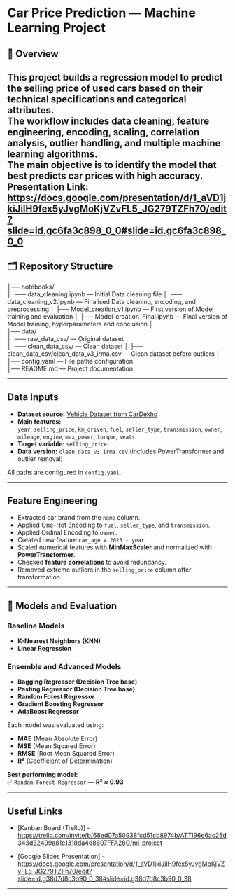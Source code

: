 # Car Price Prediction — Machine Learning Project

## 🚗 Overview
This project builds a **regression model to predict the selling price of used cars** based on their technical specifications and categorical attributes.  
The workflow includes data cleaning, feature engineering, encoding, scaling, correlation analysis, outlier handling, and multiple machine learning algorithms.  
The main objective is to identify the model that best predicts car prices with high accuracy.
Presentation Link: https://docs.google.com/presentation/d/1_aVD1jkiJilH9fex5yJvgMoKjVZvFL5_JG279TZFh70/edit?slide=id.gc6fa3c898_0_0#slide=id.gc6fa3c898_0_0
---

## 🗂️ Repository Structure

│── notebooks/  
│   ├── data_cleaning.ipynb — Initial Data cleaning file
│   ├── data_cleaning_v2.ipynb — Finalised Data cleaning, encoding, and preprocessing
│   ├── Model_creation_v1.ipynb — First version of Model training and evaluation
│   ├── Model_creation_Final.ipynb — Final version of Model training, hyperparameters and conclusion
│  
│── data/  
│   ├── raw_data_csv/ — Original dataset  
│   ├── clean_data_csv/ — Clean dataset 
│   ├── clean_data_csv/clean_data_v3_irma.csv — Clean dataset before outliers
│  
│── config.yaml — File paths configuration  
│── README.md — Project documentation  

---

## Data Inputs
- **Dataset source:** [Vehicle Dataset from CarDekho](https://www.kaggle.com/datasets/nehalbirla/vehicle-dataset-from-cardekho)  
- **Main features:**  
  `year`, `selling_price`, `km_driven`, `fuel`, `seller_type`, `transmission`, `owner`, `mileage`, `engine`, `max_power`, `torque`, `seats`  
- **Target variable:** `selling_price`
- **Data version:** `clean_data_v3_irma.csv` (includes PowerTransformer and outlier removal) 

All paths are configured in `config.yaml`.

---

## Feature Engineering
- Extracted car brand from the `name` column.  
- Applied One-Hot Encoding to `fuel`, `seller_type`, and `transmission`.  
- Applied Ordinal Encoding to `owner`.  
- Created new feature `car_age = 2025 - year`.  
- Scaled numerical features with **MinMaxScaler** and normalized with **PowerTransformer**.  
- Checked **feature correlations** to avoid redundancy.  
- Removed extreme outliers in the `selling_price` column after transformation.

---

## 🤖 Models and Evaluation

### Baseline Models
- **K-Nearest Neighbors (KNN)**  
- **Linear Regression**

### Ensemble and Advanced Models
- **Bagging Regressor (Decision Tree base)**  
- **Pasting Regressor (Decision Tree base)**  
- **Random Forest Regressor**  
- **Gradient Boosting Regressor**  
- **AdaBoost Regressor**

Each model was evaluated using:
- **MAE** (Mean Absolute Error)  
- **MSE** (Mean Squared Error)  
- **RMSE** (Root Mean Squared Error)  
- **R²** (Coefficient of Determination)

**Best performing model:**  
✅ `Random Forest Regressor` — **R² ≈ 0.93**

---

## Useful Links  

- [Kanban Board (Trello)] - https://trello.com/invite/b/68ed07a50938fcd51cb8974b/ATTI96e6ac25d343d32499a81e1318da4d8607FFA28C/ml-project


- [Google Slides Presentation] - https://docs.google.com/presentation/d/1_aVD1jkiJilH9fex5yJvgMoKjVZvFL5_JG279TZFh70/edit?slide=id.g38d7d8c3b90_0_38#slide=id.g38d7d8c3b90_0_38


---
